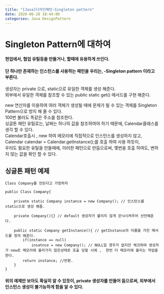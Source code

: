 ```yaml
---
title: "[Java]디자인패턴-Singleton pattern"
date: 2020-06-28 18:44:00 
categories: Java DesignPattern
---
```




# Singleton Pattern에 대하여
#### 현업에서, 협업 유틸등을 만들거나, 할때에 유용하게 쓰인다. 
#### 단 하나만 존재하는 인스턴스를 사용하는 패턴을 우리는,  -Singleton pattern 이라고 부른다.

생성자는 private 으로, static으로 유일한 객체를 생성 해준다.<br>
외부에서 유일한 객체를 참조할 수 있는 public static get() 메서드를 구현 해준다.<br>

new 연산자를 이용하여 여러 객체가 생성될 때에 문제가 될 수 있는 객체를 Singleton Pattern으로 방지 해 줄 수 있다.<br>
100번 불러도 똑같은 주소를 참조한다.<br>
싱글톤 패턴 유틸로는, 날짜는 하나의 값을 참조하여야 하기 때문에, Calendar클래스를 생각 할 수 있다.<br>
Calendar호출시 , new 하여 메모리에 직접적으로 인스턴스를 생성하지 않고, Calendar calendar = Calendar.getInstance();를 호출 하여 사용 하듯이,<br>
우리도 필요한 유틸을 만들때에, 이러한 패턴으로 만듬으로써, 몇번을 호출 하여도, 변하지 않는 값을 확인 할 수 있다.<br>

## 싱글톤 패턴 예제
    
    Class Company를 만든다고 가정하자
    
    public Class Company{
    
        private static Company instance = new Company(); // 인스턴스를 static으로 생성 해줌.
    
        private Company(){} // default 생성자가 불리지 않게 은닉시켜주어 선언해준다.
    
        public static Company getInstance(){ // getInstance의 이름을 가진 메서드를 정의 해준다.
            if(instance == null)
                insatnce = new Company(); // NULL일 경우가 없지만 체크하여 생성자가 new로 메모리에 올라가지 않은상태로 호출 당할 시에 ,  한번 더 메모리에 올리는 작업을 한다.
            return instance; //반환.
        }
    }
    
    
    
    
#### 위의 예제만 보아도 확실히 알 수 있듯이, private 생성자를 만들어 둠으로써, 외부에서 인스턴스 생성이 불가능하게 함을 알 수 있다.



